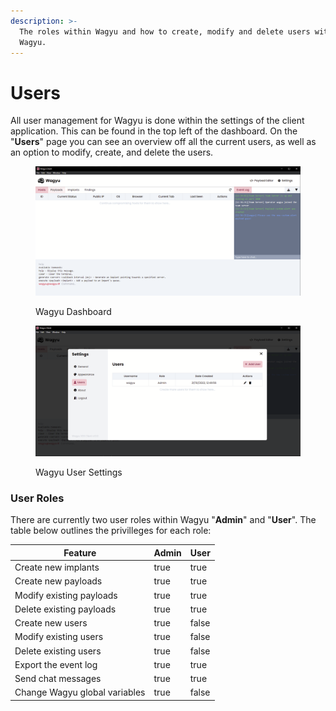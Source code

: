 ```yaml
---
description: >-
  The roles within Wagyu and how to create, modify and delete users within
  Wagyu.
---
```


# Users

All user management for Wagyu is done within the settings of the client application. This can be found in the top left of the dashboard. On the "**Users**" page you can see an overview off all the current users, as well as an option to modify, create, and delete the users.

<div>

<figure><img src="../.gitbook/assets/dashboard.png" alt=""><figcaption><p>Wagyu Dashboard</p></figcaption></figure>

 

<figure><img src="../.gitbook/assets/users-overview.png" alt=""><figcaption><p>Wagyu User Settings</p></figcaption></figure>

</div>

### User Roles

There are currently two user roles within Wagyu "**Admin**" and "**User**". The table below outlines the privilleges for each role:

<table><thead><tr><th>Feature</th><th data-type="checkbox">Admin</th><th data-type="checkbox">User</th></tr></thead><tbody><tr><td>Create new implants</td><td>true</td><td>true</td></tr><tr><td>Create new payloads</td><td>true</td><td>true</td></tr><tr><td>Modify existing payloads</td><td>true</td><td>true</td></tr><tr><td>Delete existing payloads</td><td>true</td><td>true</td></tr><tr><td>Create new users</td><td>true</td><td>false</td></tr><tr><td>Modify existing users</td><td>true</td><td>false</td></tr><tr><td>Delete existing users</td><td>true</td><td>false</td></tr><tr><td>Export the event log</td><td>true</td><td>true</td></tr><tr><td>Send chat messages</td><td>true</td><td>true</td></tr><tr><td>Change Wagyu global variables</td><td>true</td><td>false</td></tr></tbody></table>
